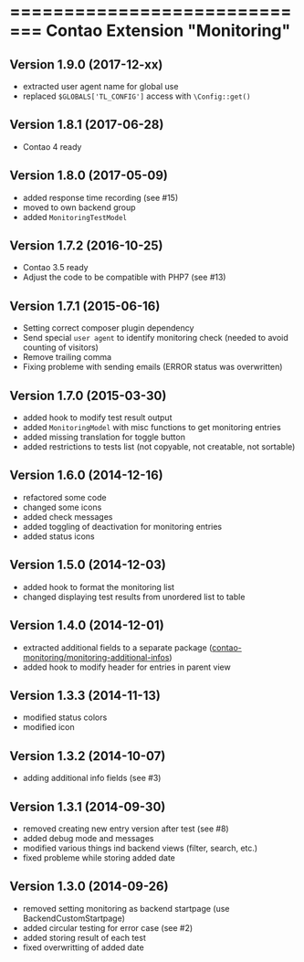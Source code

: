 =============================
Contao Extension "Monitoring"
=============================

Version 1.9.0 (2017-12-xx)
--------------------------
- extracted user agent name for global use
- replaced `$GLOBALS['TL_CONFIG']` access with `\Config::get()`

Version 1.8.1 (2017-06-28)
--------------------------
- Contao 4 ready

Version 1.8.0 (2017-05-09)
--------------------------
- added response time recording (see #15)
- moved to own backend group
- added `MonitoringTestModel`

Version 1.7.2 (2016-10-25)
--------------------------
- Contao 3.5 ready
- Adjust the code to be compatible with PHP7 (see #13)

Version 1.7.1 (2015-06-16)
--------------------------
- Setting correct composer plugin dependency
- Send special `user agent` to identify monitoring check (needed to avoid counting of visitors)
- Remove trailing comma
- Fixing probleme with sending emails (ERROR status was overwritten)

Version 1.7.0 (2015-03-30)
--------------------------
- added hook to modify test result output
- added `MonitoringModel` with misc functions to get monitoring entries
- added missing translation for toggle button
- added restrictions to tests list (not copyable, not creatable, not sortable)

Version 1.6.0 (2014-12-16)
--------------------------
- refactored some code
- changed some icons
- added check messages
- added toggling of deactivation for monitoring entries
- added status icons

Version 1.5.0 (2014-12-03)
--------------------------
- added hook to format the monitoring list
- changed displaying test results from unordered list to table

Version 1.4.0 (2014-12-01)
--------------------------
- extracted additional fields to a separate package ([contao-monitoring/monitoring-additional-infos](https://packagist.org/packages/contao-monitoring/monitoring-additional-infos))
- added hook to modify header for entries in parent view

Version 1.3.3 (2014-11-13)
--------------------------
- modified status colors
- modified icon

Version 1.3.2 (2014-10-07)
--------------------------
- adding additional info fields (see #3)

Version 1.3.1 (2014-09-30)
--------------------------
- removed creating new entry version after test (see #8)
- added debug mode and messages
- modified various things ind backend views (filter, search, etc.)
- fixed probleme while storing added date

Version 1.3.0 (2014-09-26)
--------------------------
- removed setting monitoring as backend startpage (use BackendCustomStartpage)
- added circular testing for error case (see #2)
- added storing result of each test
- fixed overwritting of added date